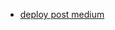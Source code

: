 

* [deploy post medium](https://medium.com/laravel-news/the-simple-guide-to-deploy-laravel-5-application-on-shared-hosting-1a8d0aee923e)
